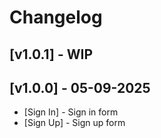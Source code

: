 # Changelog

## [v1.0.1] - WIP

## [v1.0.0] - 05-09-2025

- [Sign In] - Sign in form
- [Sign Up] - Sign up form

